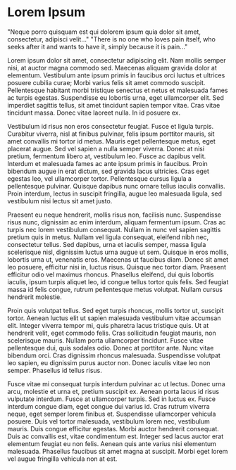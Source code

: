 # Lorem Ipsum
"Neque porro quisquam est qui dolorem ipsum quia dolor sit amet, consectetur, adipisci velit..."
"There is no one who loves pain itself, who seeks after it and wants to have it, simply because it is pain..."

Lorem ipsum dolor sit amet, consectetur adipiscing elit. Nam mollis semper nisi, at auctor magna commodo sed. Maecenas aliquam gravida dolor at elementum. Vestibulum ante ipsum primis in faucibus orci luctus et ultrices posuere cubilia curae; Morbi varius felis sit amet commodo suscipit. Pellentesque habitant morbi tristique senectus et netus et malesuada fames ac turpis egestas. Suspendisse eu lobortis urna, eget ullamcorper elit. Sed imperdiet sagittis tellus, sit amet tincidunt sapien tempor vitae. Cras vitae tincidunt massa. Donec vitae laoreet nulla. In id posuere ex.

Vestibulum id risus non eros consectetur feugiat. Fusce et ligula turpis. Curabitur viverra, nisl at finibus pulvinar, felis ipsum porttitor mauris, sit amet convallis mi tortor id metus. Mauris eget pellentesque metus, eget placerat augue. Sed vel sapien a nulla semper viverra. Donec at nisi pretium, fermentum libero at, vestibulum leo. Fusce ac dapibus velit. Interdum et malesuada fames ac ante ipsum primis in faucibus. Proin bibendum augue in erat dictum, sed gravida lacus ultricies. Cras eget egestas leo, vel ullamcorper tortor. Pellentesque cursus ligula a pellentesque pulvinar. Quisque dapibus nunc ornare tellus iaculis convallis. Proin interdum, lectus in suscipit fringilla, augue leo malesuada ligula, sed vestibulum nisi lectus sit amet justo.

Praesent eu neque hendrerit, mollis risus non, facilisis nunc. Suspendisse risus nunc, dignissim ac enim interdum, aliquam fermentum ipsum. Cras ac turpis nec lorem vestibulum consequat. Nullam in nunc vel sapien sagittis pretium quis in metus. Nullam vel ligula consequat, eleifend nibh nec, consectetur tellus. Sed dapibus, urna et iaculis semper, massa ligula scelerisque nisl, dignissim luctus urna augue ut sem. Quisque in eros mollis, lobortis urna ut, venenatis eros. Maecenas ut faucibus diam. Donec sit amet leo posuere, efficitur nisi in, luctus risus. Quisque nec tortor diam. Praesent efficitur odio vel maximus rhoncus. Phasellus eleifend, dui quis lobortis iaculis, ipsum turpis aliquet leo, id congue tellus tortor quis felis. Sed feugiat massa id felis congue, rutrum pellentesque metus volutpat. Nullam cursus hendrerit molestie.

Proin quis volutpat tellus. Sed eget turpis rhoncus, mollis tortor ut, suscipit tortor. Aenean luctus elit ut sapien malesuada vestibulum vitae accumsan elit. Integer viverra tempor mi, quis pharetra lacus tristique quis. Ut at hendrerit velit, eget commodo felis. Cras sollicitudin feugiat mauris, non scelerisque mauris. Nullam porta ullamcorper tincidunt. Fusce vitae pellentesque dui, quis sodales odio. Donec at porttitor ante. Nunc vitae bibendum orci. Cras dignissim rhoncus malesuada. Suspendisse volutpat leo sapien, eu dignissim purus auctor non. Donec iaculis vitae leo non semper. Phasellus id tellus risus.

Fusce vitae mi consequat turpis interdum pulvinar ac ut lectus. Donec urna arcu, molestie et urna et, pretium suscipit ex. Aenean porta lacus id risus vulputate interdum. Fusce at ullamcorper turpis. Sed in luctus ex. Fusce interdum congue diam, eget congue dui varius id. Cras rutrum viverra neque, eget semper lorem finibus et. Suspendisse ullamcorper vehicula posuere. Duis vel tortor malesuada, vestibulum lorem nec, vestibulum mauris. Duis congue efficitur egestas. Morbi auctor hendrerit consequat. Duis ac convallis est, vitae condimentum est. Integer sed lacus auctor erat elementum feugiat eu non felis. Aenean quis ante varius nisi elementum malesuada. Phasellus faucibus sit amet magna at suscipit. Morbi eget lorem vel augue fringilla vehicula non at est.
